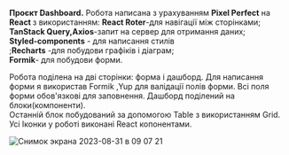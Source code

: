 <b>Проєкт Dashboard.</b>
Робота написана з урахуванням <b>Pixel Perfect</b> на <b>React </b>з використанням:
<b>React Roter</b>-для навігації між сторінками; <br/>
<b>TanStack Query,Axios</b>-запит на сервер для отримання даних; <br/>
<b>Styled-components</b> - для написання стилів<br/>
;<b>Recharts</b>  -для побудови графіків і діаграм;<br/>
 <b>Formik</b>- для побудови форми. <br/>

Робота поділена на дві сторінки: форма і дашборд.
Для написання форми я використав Formik ,Yup для валідації полів форми. Всі поля форми обов'язкові для заповнення.
Дашборд поділений на блоки(компоненти).  
Останній блок побудований за допомогою Table з використанням Grid.
Усі Іконки у роботі виконані React копонентами.

![Снимок экрана 2023-08-31 в 09 07 21](https://github.com/Artem91S/Dashboard/assets/115031070/ce9a8ed3-de0c-4418-bf02-c4bc172d8ddf)


